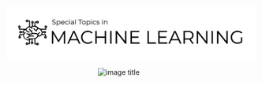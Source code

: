 <br>
<br>
<p align="center">
  <img src="mltopics.png" 
       width="800">

&nbsp;&nbsp;&nbsp;&nbsp;&nbsp;&nbsp;&nbsp;&nbsp;&nbsp;&nbsp;&nbsp;&nbsp;&nbsp;&nbsp;&nbsp;&nbsp;&nbsp;&nbsp;&nbsp;&nbsp;&nbsp;&nbsp;&nbsp;&nbsp;&nbsp;&nbsp;&nbsp;&nbsp;&nbsp;&nbsp;&nbsp;&nbsp;&nbsp;&nbsp;&nbsp;&nbsp;&nbsp;&nbsp;&nbsp;&nbsp;&nbsp;&nbsp;&nbsp;&nbsp;&nbsp;&nbsp;
![image title](https://img.shields.io/badge/R-v3.5.0-green.svg) 
